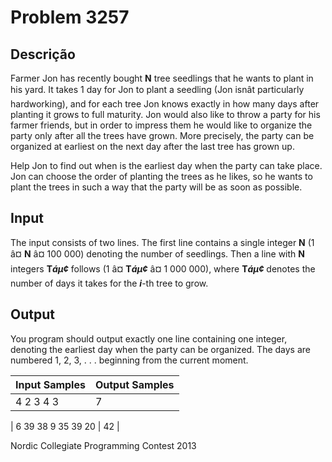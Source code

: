 # Problem 3257

Descrição
----------

Farmer Jon has recently bought **N** tree seedlings that he wants to plant in his yard. It takes 1 day for Jon to plant a seedling (Jon isnât particularly hardworking), and for each tree Jon knows exactly in how many days after planting it grows to full maturity. Jon would also like to throw a party for his farmer friends, but in order to impress them he would like to organize the party only after all the trees have grown. More precisely, the party can be organized at earliest on the next day after the last tree has grown up.

Help Jon to find out when is the earliest day when the party can take place. Jon can choose the order of planting the trees as he likes, so he wants to plant the trees in such a way that the party will be as soon as possible.

Input
-----

The input consists of two lines. The first line contains a single integer **N** (1 â¤ **N** â¤ 100 000) denoting the number of seedlings. Then a line with **N** integers **T*áµ¢*** follows (1 â¤ **T*áµ¢*** â¤ 1 000 000), where **T*áµ¢*** denotes the number of days it takes for the ***i***-th tree to grow.

Output
------

You program should output exactly one line containing one integer, denoting the earliest day when the party can be organized. The days are numbered 1, 2, 3, . . . beginning from the current moment.


| Input Samples | Output Samples |
| --- | --- |
| 4  2 3 4 3 | 7 |

| 6  39 38 9 35 39 20 | 42 |

Nordic Collegiate Programming Contest 2013

